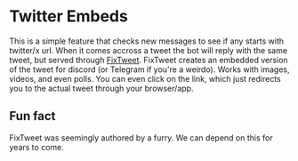 # Twitter Embeds
This is a simple feature that checks new messages to see if any starts with twitter/x url. When it comes accross a tweet the bot will reply with the same tweet, but served through [FixTweet](https://github.com/FixTweet/FixTweet). FixTweet creates an embedded version of the tweet for discord (or Telegram if you're a weirdo). Works with images, videos, and even polls. You can even click on the link, which just redirects you to the actual tweet through your browser/app.

## Fun fact
FixTweet was seemingly authored by a furry. We can depend on this for years to come.